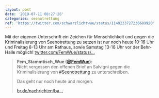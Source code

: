 ```yaml
---
layout: post
date: '2019-07-11 08:27:26'
categories: seenotrettung
ref: 'https://twitter.com/schwarzlichtwue/status/1149233727236689920'
---
```

Mit der eigenen Unterschrift ein Zeichen für Menschlichkeit und gegen die Kriminalisierung von Seenotrettung zu setzen ist nur noch heute 10-16 Uhr und Freitag 8-13 Uhr am Rathaus, sowie Samstag 13-16 Uhr vor der Behr-Halle möglich! [twitter.com/FemWue/status/…](https://twitter.com/FemWue/status/1149213581629677569)
> <b>Fem_Stammtisch_Wue ([@FemWue](https://twitter.com/FemWue)):</b>  
>Nicht vergessen den offenen Brief an Salvigni gegen die Kriminalisierung von [#Seenotrettung](/t/seenotrettung) zu unterschreiben.   
>  
>  
>  
>Das geht nur noch heute und morgen.   
>  
>  
>  
>[br.de/nachrichten/ba…](https://www.br.de/nachrichten/bayern/fluechtlingspolitik-wuerzburg-setzt-zeichen-der-solidaritaet,RVH7F0d)  

